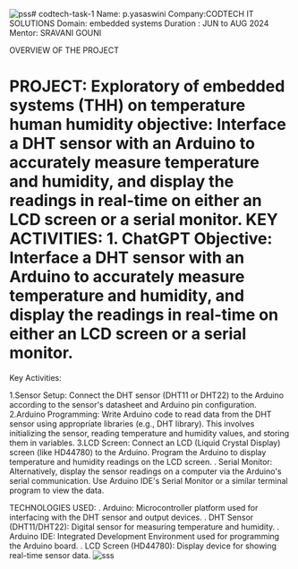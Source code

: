 ![pss](https://github.com/yasaswini-palem/codtech-task-1/assets/173999423/7a67a73e-d5cd-4cef-8d29-6ae419d4e71e)# codtech-task-1
Name: p.yasaswini
Company:CODTECH IT SOLUTIONS
Domain: embedded systems
Duration : JUN to AUG 2024
Mentor: SRAVANI GOUNI

OVERVIEW OF THE PROJECT

PROJECT: Exploratory of embedded systems (THH) on temperature human humidity
objective:
 Interface a DHT sensor with an Arduino to accurately measure temperature and humidity, and display the readings in real-time on either an LCD screen or a serial monitor.
 KEY ACTIVITIES:
 1.
ChatGPT
Objective: Interface a DHT sensor with an Arduino to accurately measure temperature and humidity, and display the readings in real-time on either an LCD screen or a serial monitor.
==
Key Activities:

1.Sensor Setup: Connect the DHT sensor (DHT11 or DHT22) to the Arduino according to the sensor's datasheet and Arduino pin configuration.
2.Arduino Programming: Write Arduino code to read data from the DHT sensor using appropriate libraries (e.g., DHT library). This involves initializing the sensor, reading temperature and humidity values, and storing them in variables.
3.LCD Screen: Connect an LCD (Liquid Crystal Display) screen (like HD44780) to the Arduino. Program the Arduino to display temperature and humidity readings on the LCD screen.
. Serial Monitor: Alternatively, display the sensor readings on a computer via the Arduino's serial communication. Use Arduino IDE's Serial Monitor or a similar terminal program to view the data.

TECHNOLOGIES USED:
. Arduino: Microcontroller platform used for interfacing with the DHT sensor and output devices.
. DHT Sensor (DHT11/DHT22): Digital sensor for measuring temperature and humidity.
. Arduino IDE: Integrated Development Environment used for programming the Arduino board.
. LCD Screen (HD44780): Display device for showing real-time sensor data.
![sss](https://github.com/yasaswini-palem/codtech-task-1/assets/173999423/d9f77eef-33c6-4e31-bd00-6392106d48e1)

















